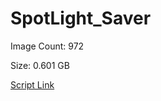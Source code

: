 # SpotLight_Saver

Image Count: 972

Size: 0.601 GB

[Script Link](https://github.com/liuyal/Archive/blob/master/Python/Utilities/Miscellaneous/spotlight_saver.py)